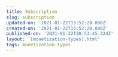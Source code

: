 ```yaml
---
title: Subscription
slug: subscription
updated-on: '2021-01-22T15:52:28.808Z'
created-on: '2021-01-22T15:52:28.808Z'
published-on: '2021-01-22T20:53:45.324Z'
layout: '[monetization-types].html'
tags: monetization-types
---
```



